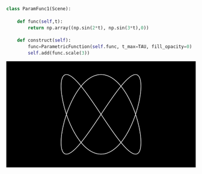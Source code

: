 ```python
class ParamFunc1(Scene):

    def func(self,t):
        return np.array((np.sin(2*t), np.sin(3*t),0))

    def construct(self):
        func=ParametricFunction(self.func, t_max=TAU, fill_opacity=0)
        self.add(func.scale(3))

```

![alt text](source/ParamFunc1.png)